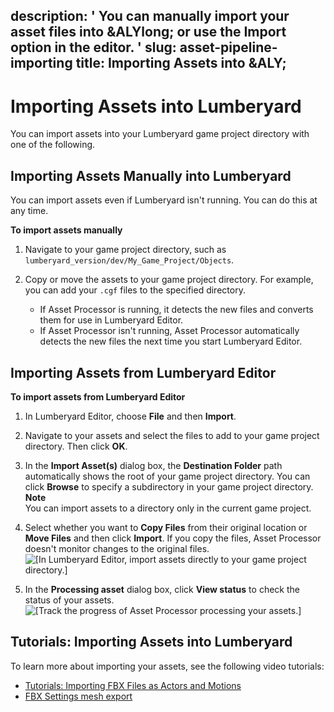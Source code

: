 description: ' You can manually import your asset files into &ALYlong; or use the
  Import option in the editor. '
slug: asset-pipeline-importing
title: Importing Assets into &ALY;
---
# Importing Assets into Lumberyard<a name="asset-pipeline-importing"></a>

You can import assets into your Lumberyard game project directory with one of the following\.

## Importing Assets Manually into Lumberyard<a name="import-assets-manually"></a>

You can import assets even if Lumberyard isn't running\. You can do this at any time\.

**To import assets manually**

1. Navigate to your game project directory, such as `lumberyard_version/dev/My_Game_Project/Objects`\.

1. Copy or move the assets to your game project directory\. For example, you can add your `.cgf` files to the specified directory\.
   + If Asset Processor is running, it detects the new files and converts them for use in Lumberyard Editor\.
   + If Asset Processor isn't running, Asset Processor automatically detects the new files the next time you start Lumberyard Editor\.

## Importing Assets from Lumberyard Editor<a name="import-assets-in-lumberyard-editor"></a>

**To import assets from Lumberyard Editor**

1. In Lumberyard Editor, choose **File** and then **Import**\. 

1. Navigate to your assets and select the files to add to your game project directory\. Then click **OK**\.

1. In the **Import Asset\(s\)** dialog box, the **Destination Folder** path automatically shows the root of your game project directory\. You can click **Browse** to specify a subdirectory in your game project directory\.
**Note**  
You can import assets to a directory only in the current game project\.

1. Select whether you want to **Copy Files** from their original location or **Move Files** and then click **Import**\. If you copy the files, Asset Processor doesn't monitor changes to the original files\.  
![\[In Lumberyard Editor, import assets directly to your game project directory.\]](/images/userguide/assets/pipeline/asset-pipeline-importing.png)

1. In the **Processing asset** dialog box, click **View status** to check the status of your assets\.  
![\[Track the progress of Asset Processor processing your assets.\]](/images/userguide/assets/pipeline/asset-pipeline-importing-processing-status.png)

## Tutorials: Importing Assets into Lumberyard<a name="impoting-assets-into-lumberyard-tutorials"></a>

To learn more about importing your assets, see the following video tutorials:
+ [Tutorials: Importing FBX Files as Actors and Motions](importing-fbx-files-as-actors-motions.md)
+ [FBX Settings mesh export](fbx-mesh-export.md)